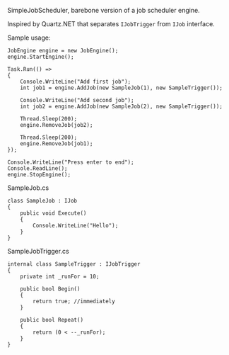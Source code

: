 SimpleJobScheduler, barebone version of a job scheduler engine.

Inspired by Quartz.NET that separates `IJobTrigger` from `IJob` interface.

Sample usage:

	JobEngine engine = new JobEngine();
	engine.StartEngine();

	Task.Run(() =>
	{
		Console.WriteLine("Add first job");
		int job1 = engine.AddJob(new SampleJob(1), new SampleTrigger());

		Console.WriteLine("Add second job");
		int job2 = engine.AddJob(new SampleJob(2), new SampleTrigger());

		Thread.Sleep(200);
		engine.RemoveJob(job2);

		Thread.Sleep(200);
		engine.RemoveJob(job1);
	});

	Console.WriteLine("Press enter to end");
	Console.ReadLine();
	engine.StopEngine();

SampleJob.cs

    class SampleJob : IJob
    {
        public void Execute()
        {
            Console.WriteLine("Hello");
        }
    }
            
SampleJobTrigger.cs

    internal class SampleTrigger : IJobTrigger
    {
        private int _runFor = 10;

        public bool Begin()
        {
            return true; //immediately
        }

        public bool Repeat()
        {
            return (0 < --_runFor);
        }
    }
